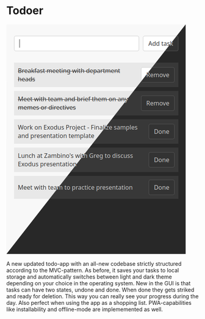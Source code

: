 # Todoer

![car-clicker](img/todoer-ui.png)

A new updated todo-app with an all-new codebase strictly structured according to the MVC-pattern. As before, it saves your tasks to local storage and automatically switches between light and dark theme depending on your choice in the operating system. New in the GUI is that tasks can have two states, undone and done. When done they gets striked and ready for deletion. This way you can really see your progress during the day. Also perfect when using the app as a shopping list. PWA-capabilities like installability and offline-mode are implememented as well.
